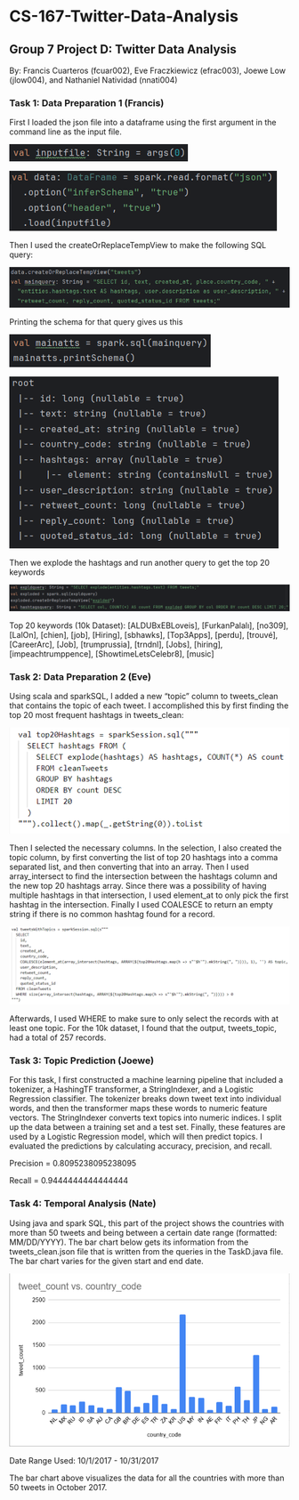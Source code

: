 # CS-167-Twitter-Data-Analysis
## Group 7 Project D: Twitter Data Analysis
By: Francis Cuarteros (fcuar002), Eve Fraczkiewicz (efrac003), Joewe Low (jlow004), and Nathaniel Natividad (nnati004)

### Task 1: Data Preparation 1 (Francis)

First I loaded the json file into a dataframe using the first argument in the command line as the input file.

![alt text](https://github.com/evefraczkiewicz/CS-167-Twitter-Data-Analysis/blob/79529394f14e7e2322c03cff7bae3580fd365abf/screenshots/task1_1.png)

![alt text](https://github.com/evefraczkiewicz/CS-167-Twitter-Data-Analysis/blob/79529394f14e7e2322c03cff7bae3580fd365abf/screenshots/task1_2.png)

Then I used the createOrReplaceTempView to make the following SQL query:

![alt text](https://github.com/evefraczkiewicz/CS-167-Twitter-Data-Analysis/blob/79529394f14e7e2322c03cff7bae3580fd365abf/screenshots/task1_3.png)

Printing the schema for that query gives us this

![alt text](https://github.com/evefraczkiewicz/CS-167-Twitter-Data-Analysis/blob/79529394f14e7e2322c03cff7bae3580fd365abf/screenshots/task1_4.png)

![alt text](https://github.com/evefraczkiewicz/CS-167-Twitter-Data-Analysis/blob/79529394f14e7e2322c03cff7bae3580fd365abf/screenshots/task1_5.png)

Then we explode the hashtags and run another query to get the top 20 keywords

![alt text](https://github.com/evefraczkiewicz/CS-167-Twitter-Data-Analysis/blob/79529394f14e7e2322c03cff7bae3580fd365abf/screenshots/task1_6.png)

Top 20 keywords (10k Dataset): [ALDUBxEBLoveis], [FurkanPalalı], [no309], [LalOn], [chien], [job], [Hiring], [sbhawks], [Top3Apps], [perdu], [trouvé], [CareerArc], [Job], [trumprussia], [trndnl], [Jobs], [hiring], [impeachtrumppence], [ShowtimeLetsCelebr8], [music]

### Task 2: Data Preparation 2 (Eve)

Using scala and sparkSQL, I added a new “topic” column to tweets_clean that contains the topic of each tweet. I accomplished this by first finding the top 20 most frequent hashtags in tweets_clean:

![alt text](https://github.com/evefraczkiewicz/CS-167-Twitter-Data-Analysis/blob/79529394f14e7e2322c03cff7bae3580fd365abf/screenshots/task2_1.png)

 Then I selected the necessary columns. In the selection, I also created the topic column, by first converting the list of top 20 hashtags into a comma separated list, and then converting that into an array. Then I used array_intersect to find the intersection between the hashtags column and the new top 20 hashtags array. Since there was a possibility of having multiple hashtags in that intersection, I used element_at to only pick the first hashtag in the intersection. Finally I used COALESCE to return an empty string if there is no common hashtag found for a record.

![alt text](https://github.com/evefraczkiewicz/CS-167-Twitter-Data-Analysis/blob/79529394f14e7e2322c03cff7bae3580fd365abf/screenshots/task2_2.png)
 
Afterwards, I used WHERE to make sure to only select the records with at least one topic. For the 10k dataset, I found that the output, tweets_topic, had a total of 257 records.

### Task 3: Topic Prediction (Joewe)

For this task, I first constructed a machine learning pipeline that included a tokenizer, a HashingTF transformer, a StringIndexer, and a Logistic Regression classifier. The tokenizer breaks down tweet text into individual words, and then the transformer maps these words to numeric feature vectors. The StringIndexer converts text topics into numeric indices. I split up the data between a training set and a test set. Finally, these features are used by a Logistic Regression model, which will then predict topics. I evaluated the predictions by calculating accuracy, precision, and recall.

Precision = 0.8095238095238095

Recall = 0.9444444444444444

### Task 4: Temporal Analysis (Nate)
Using java and spark SQL, this part of the project shows the countries with more than 50 tweets and being between a certain date range (formatted: MM/DD/YYYY). The bar chart below gets its information from the tweets_clean.json file that is written from the queries in the TaskD.java file. The bar chart varies for the given start and end date.

![alt text](https://github.com/evefraczkiewicz/CS-167-Twitter-Data-Analysis/blob/79529394f14e7e2322c03cff7bae3580fd365abf/screenshots/task4_1.png)
 
Date Range Used: 10/1/2017 - 10/31/2017

The bar chart above visualizes the data for all the countries with more than 50 tweets in October 2017.
